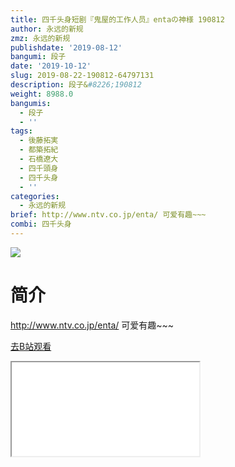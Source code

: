 ```yaml
---
title: 四千头身短剧『鬼屋的工作人员』entaの神様 190812
author: 永远的新规
zmz: 永远的新规
publishdate: '2019-08-12'
bangumi: 段子
date: '2019-10-12'
slug: 2019-08-22-190812-64797131
description: 段子&#8226;190812
weight: 8988.0
bangumis:
  - 段子
  - ''
tags:
  - 後藤拓実
  - 都築拓紀
  - 石橋遼大
  - 四千頭身
  - 四千头身
  - ''
categories:
  - 永远的新规
brief: http://www.ntv.co.jp/enta/ 可爱有趣~~~
combi: 四千头身
---
```

![](https://raw.githubusercontent.com/tcgriffith/owaraisite/master/static/tmpimg/e7c5d19c9b2dc6a33c719c1f678badd1f1a0eac0.jpg.480.jpg)
# 简介  
http://www.ntv.co.jp/enta/
可爱有趣~~~  

[去B站观看](https://www.bilibili.com/video/av64797131/)
<div class ="resp-container"><iframe class="testiframe" src="//player.bilibili.com/player.html?aid=64797131"", scrolling="no", allowfullscreen="true" > </iframe></div> 
